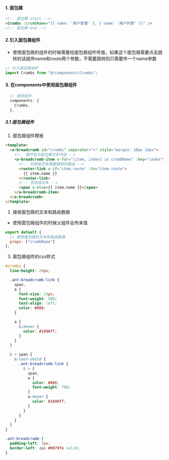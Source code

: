 #### 1. 面包屑

```html
<!-- 面包屑 start -->
<Crumbs :crumbName="[{ name: '用户管理' }, { name: '用户列表' }]" />
<!-- 面包屑 end -->
```

#### 2.引入面包屑组件

- 使用面包屑的组件的时候需要给面包屑组件传值，如果这个面包屑需要点击跳转的话就传name和route两个参数，不需要跳转则只需要传一个name参数

```js
// 引入面包屑组件
import Crumbs from "@/components/Crumbs";
```

#### 3.  在components中使用面包屑组件

```js
  // 使用组件
  components: {
    Crumbs,
  },
```

##### 3.1 面包屑组件

1. 面包屑组件模板

```html
<template>
  <a-breadcrumb id="crumbs" separator=">" style="margin: 18px 14px">
    <!-- 循环显示面包屑文本内容 -->
    <a-breadcrumb-item v-for="(item, index) in crumbName" :key="index">
      <!-- 判断是否有需要跳转的路由 -->
      <router-link v-if="item.route" :to="item.route">
        {{ item.name }}
      </router-link>
      <!-- 否则纯文本 -->
      <span v-else>{{ item.name }}</span>
    </a-breadcrumb-item>
  </a-breadcrumb>
</template>
```

2. 接收面包屑的文本和路由数据

- 使用面包屑组件的时候父组件会传来值

```js
export default {
  // 接受面包屑的文本和路由数据
  props: ["crumbName"]
};
```

3. 面包屑组件的css样式

```scss
#crumbs {
  line-height: 20px;

  .ant-breadcrumb-link {
    span,
    a {
      font-size: 14px;
      font-weight: 500;
      text-align: left;
      color: #888;
    }

    a {
      &:hover {
        color: #1890ff;
      }
    }
  }

  & > span {
    &:last-child {
      .ant-breadcrumb-link {
        & > {
          span,
          a {
            color: #666;
            font-weight: 700;
          }
          a:hover {
            color: #1890ff;
          }
        }
      }
    }
  }
}

.ant-breadcrumb {
  padding-left: 7px;
  border-left: 4px #0079fe solid;
}
```
